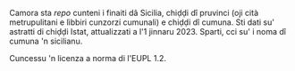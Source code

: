 Camora sta _repo_ cunteni i finaiti dâ Sicilia, chiḍḍi dî pruvinci (oji cità metrupulitani e lìbbiri cunzorzi cumunali) e chiḍḍi dî cumuna. Sti dati su' astratti di chiḍḍi Istat, attualizzati a l'1 jinnaru 2023. Sparti, cci su' i noma dî cumuna 'n sicilianu.

Cuncessu 'n licenza a norma di l'EUPL 1.2.